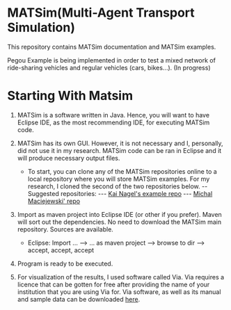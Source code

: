 # MATSim(Multi-Agent Transport Simulation)

This repository contains MATSim documentation and MATSim examples.

Pegou Example is being implemented in order to test a mixed network of ride-sharing vehicles and regular vehicles (cars, bikes...).
(In progress)


# Starting With Matsim

1. MATSim is a software written in Java. Hence, you will want to have Eclipse IDE, as the most recommending IDE, for executing MATSim code. 

2. MATSim has its own GUI. However, it is not necessary and I, personally, did not use it in my research. MATSim code can be ran in Eclipse and it will produce necessary output files. 

    - To start, you can clone any of the MATSim repositories online to a local repository where you will store MATSim examples. For my research, I cloned the second of the two repositories below. 
        -- Suggested repositories: 
          --- [Kai Nagel's example repo](https://github.com/matsim-org/matsim-example-project)
          --- [Michal Maciejewski' repo](https://github.com/matsim-org/matsim-maas)

3. Import as maven project into Eclipse IDE (or other if you prefer). Maven will sort out the dependencies. No need to download the MATSim main repository. Sources are available.
    - Eclipse: Import … –> … as maven project –> browse to dir –> accept, accept, accept
       
4. Program is ready to be executed.

5. For visualization of the results, I used software called Via. Via requires a licence that can be gotten for free after providing the name of your institution that you are using Via for. Via software, as well as its manual and sample data can be downloaded [here](https://www.simunto.com/via/download).
